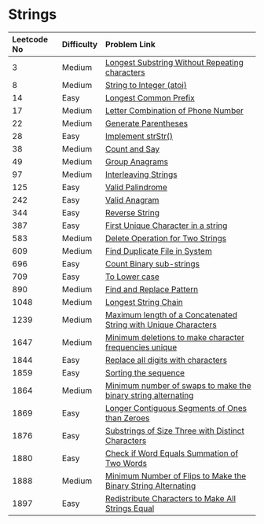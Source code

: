 # Strings



| Leetcode No | Difficulty | Problem Link |
| :--- | :--- | :--- |
| 3 | Medium | [Longest Substring Without Repeating characters](../leetcode-medium/leetcode-3-longest-substring-without-repeating-characters.md) |
| 8 | Medium | [String to Integer \(atoi\)](../leetcode-medium/leetcode-8-string-to-integer-atoi.md) |
| 14 | Easy | [Longest Common Prefix](../leetcode-medium/leetcode-14-longest-common-prefix.md) |
| 17 | Medium | [Letter Combination of Phone Number](../leetcode-medium/leetcode-17-letter-combinations-of-a-phone-number.md) |
| 22 | Medium | [Generate Parentheses](../leetcode-medium/leetcode-22-generate-parentheses.md) |
| 28 | Easy | [Implement strStr\(\)](../leetcode-easy/leetcode-28-implement-strstr.md) |
| 38 | Medium | [Count and Say](../leetcode-medium/leetcode-38-count-and-say.md) |
| 49 | Medium | [Group Anagrams](../leetcode-medium/leetcode-49-group-anagrams.md) |
| 97 | Medium | [Interleaving Strings](../leetcode-medium/leetcode-97-interleaving-string.md) |
| 125 | Easy | [Valid Palindrome](../leetcode-easy/leetcode-125-valid-palindrome.md) |
| 242 | Easy | [Valid Anagram](../leetcode-easy/leetcode-242-valid-anagram.md) |
| 344 | Easy | [Reverse String](../leetcode-easy/leetcode-344-reverse-string.md) |
| 387 | Easy | [First Unique Character in a string](../leetcode-easy/leetcode-387-first-unique-character-in-a-string.md) |
| 583 | Medium | [Delete Operation for Two Strings](../leetcode-medium/leetcode-583-delete-operation-for-two-strings.md) |
| 609 | Medium | [Find Duplicate File in System](../leetcode-medium/leetcode-609-find-duplicate-file-in-system.md) |
| 696 | Easy | [Count Binary sub-strings](../leetcode-easy/leetcode-696-count-binary-sub-strings.md) |
| 709 | Easy | [To Lower case](../leetcode-easy/leetcode-709-to-lower-case.md) |
| 890 | Medium | [Find and Replace Pattern](../leetcode-medium/leetcode-890-find-and-replace-pattern.md) |
| 1048 | Medium | [Longest String Chain](../leetcode-medium/leetcode-1048-longest-string-chain.md) |
| 1239 | Medium | [Maximum length of a Concatenated String with Unique Characters](../leetcode-medium/leetcode-1239-maximum-length-of-a-concatenated-string-with-unique-characters.md) |
| 1647 | Medium | [Minimum deletions to make character frequencies unique](../leetcode-medium/leetcode-1647-minimum-deletions-to-make-character-frequencies-unique.md) |
| 1844 | Easy | [Replace all digits with characters](../leetcode-easy/leetcode-1844-replace-all-digits-with-characters.md) |
| 1859 | Easy | [Sorting the sequence](../leetcode-easy/leetcode-1859-sorting-the-sentence.md) |
| 1864 | Medium | [Minimum number of swaps to make the binary string alternating](../leetcode-medium/leetcode-1864-minimum-number-of-swaps-to-make-the-binary-string-alternating.md) |
| 1869 | Easy | [Longer Contiguous Segments of Ones than Zeroes](../leetcode-hard/leetcode-1869-longer-contiguous-segments-of-ones-than-zeros.md) |
| 1876 | Easy | [Substrings of Size Three with Distinct Characters](../leetcode-easy/leetcode-1876-substrings-of-size-three-with-distinct-characters.md) |
| 1880 | Easy | [Check if Word Equals Summation of Two Words](../leetcode-easy/leetcode-1880-check-if-word-equals-summation-of-two-words.md) |
| 1888 | Medium | [Minimum Number of Flips to Make the Binary String Alternating](../leetcode-medium/leetcode-1888-minimum-number-of-flips-to-make-the-binary-string-alternating.md) |
| 1897 | Easy | [Redistribute Characters to Make All Strings Equal](../leetcode-easy/leetcode-1897-redistribute-characters-to-make-all-strings-equal.md) |

